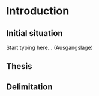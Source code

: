 # Introduction

## Initial situation

Start typing here... (Ausgangslage)


## Thesis

## Delimitation
